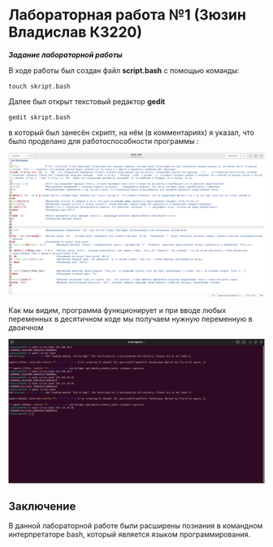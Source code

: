 # Лабораторная работа №1 (Зюзин Владислав К3220)

***Задание лабораторной работы***

В ходе работы был создан файл **script.bash** с помощью команды:
```
touch skript.bash
```
Далее был открыт текстовый редактор **gedit**
```
gedit skript.bash
```
в который был занесён скрипт, на нём (в комментариях) я указал, что было проделано для работоспособности программы : 


![0st prtsc](pngfinal.png)

Как мы видим, программа функционирует и при вводе любых переменных в десятичном коде мы получаем нужную переменную в двоичном

![0st prtsc](png2.png)

## Заключение

В данной лабораторной работе были расширены познания в командном интерпретаторе bash, который является языĸом программирования.

